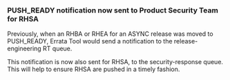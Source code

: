 ### PUSH_READY notification now sent to Product Security Team for RHSA

Previously, when an RHBA or RHEA for an ASYNC release was moved to
PUSH_READY, Errata Tool would send a notification to the
release-engineering RT queue.

This notification is now also sent for RHSA, to the security-response
queue.  This will help to ensure RHSA are pushed in a timely fashion.
